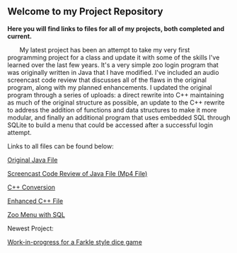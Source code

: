 ## Welcome to my Project Repository

**Here you will find links to files for all of my projects, both completed and current.** 

&nbsp;&nbsp;&nbsp;&nbsp;&nbsp;&nbsp; My latest project has been an attempt to take my very first programming project for a class and update it with 
some of the skills I've learned over the last few years.  It's a very simple zoo login program that was originally 
written in Java that I have modified.  I've included an audio screencast code review that discusses all of the flaws
in the original program, along with my planned enhancements.  I updated the original program through a series of uploads: 
a direct rewrite into C++ maintaining as much of the original structure as possible, an update to the C++ rewrite to address
the addition of functions and data structures to make it more modular, and finally an additional program that uses 
embedded SQL through SQLite to build a menu that could be accessed after a successful login attempt. 

Links to all files can be found below: 

[Original Java File](https://github.com/drick717/drick717.github.io/blob/gh-pages/FinalProject_CS145.zip)

[Screencast Code Review of Java File (Mp4 File)](https://github.com/drick717/drick717.github.io/blob/gh-pages/code%20review.mp4)

[C++ Conversion](https://github.com/drick717/drick717.github.io/blob/gh-pages/FinalProject.zip)

[Enhanced C++ File](https://github.com/drick717/drick717.github.io/blob/gh-pages/FinalProjectV2.zip)

[Zoo Menu with SQL](https://github.com/drick717/drick717.github.io/blob/gh-pages/Zoo%20SQL%20Menu.zip)


Newest Project:

[Work-in-progress for a Farkle style dice game]()
